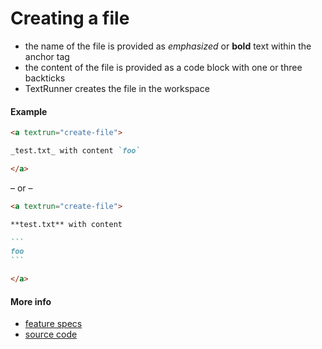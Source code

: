 # Creating a file

- the name of the file is provided as _emphasized_ or **bold** text within the
  anchor tag
- the content of the file is provided as a code block with one or three
  backticks
- TextRunner creates the file in the workspace

#### Example

<a textrun="run-in-textrunner">

```markdown
<a textrun="create-file">

_test.txt_ with content `foo`

</a>
```

</a>

&ndash; or &ndash;

<a textrun="run-in-textrunner">

````markdown
<a textrun="create-file">

**test.txt** with content

```
foo
```

</a>
````

</a>

#### More info

- [feature specs](../../text-runner/features/actions/built-in/create-file/create-file.feature)
- [source code](../../text-runner/src/actions/built-in/create-file.ts)
